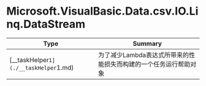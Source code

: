 ﻿
# Microsoft.VisualBasic.Data.csv.IO.Linq.DataStream

|Type|Summary|
|----|-------|
|[__taskHelper`1](./__taskHelper`1.md)|为了减少Lambda表达式所带来的性能损失而构建的一个任务运行帮助对象|

